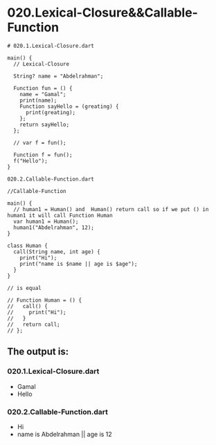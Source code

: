 # 020.Lexical-Closure&&Callable-Function

```
# 020.1.Lexical-Closure.dart

main() {
  // Lexical-Closure

  String? name = "Abdelrahman";

  Function fun = () {
    name = "Gamal";
    print(name);
    Function sayHello = (greating) {
      print(greating);
    };
    return sayHello;
  };

  // var f = fun();

  Function f = fun();
  f("Hello");
}

```
```
020.2.Callable-Function.dart

//Callable-Function

main() {
  // human1 = Human() and  Human() return call so if we put () in human1 it will call Function Human
  var human1 = Human();
  human1("Abdelrahman", 12);
}

class Human {
  call(String name, int age) {
    print("Hi");
    print("name is $name || age is $age");
  }
}

// is equal

// Function Human = () {
//   call() {
//     print("Hi");
//   }
//   return call;
// };

```
## The output is:

### 020.1.Lexical-Closure.dart

* Gamal
* Hello

### 020.2.Callable-Function.dart

* Hi
* name is Abdelrahman || age is 12